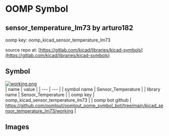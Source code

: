 # OOMP Symbol  
## sensor_temperature_lm73  by arturo182  
  
oomp key: oomp_kicad_sensor_temperature_lm73  
  
source repo at: [https://gitlab.com/kicad/libraries/kicad-symbols](https://gitlab.com/kicad/libraries/kicad-symbols)  
## Symbol  
  
[![working.png](working_600.png)](working.png)  
| name | value | 
| --- | --- | 
| symbol name | Sensor_Temperature | 
| library name | Sensor_Temperature | 
| oomp key | oomp_kicad_sensor_temperature_lm73 | 
| oomp bot github | https://github.com/oomlout/oomlout_oomp_symbol_bot/tree/main/kicad_sensor_temperature_lm73/working | 
## Images  
